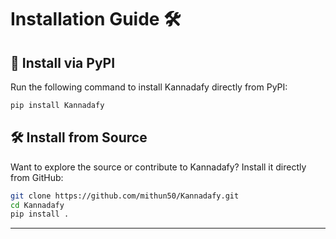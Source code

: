 # Installation Guide 🛠

## 🚀 Install via PyPI
Run the following command to install Kannadafy directly from PyPI:
```bash
pip install Kannadafy
```

## 🛠 Install from Source
Want to explore the source or contribute to Kannadafy? Install it directly from GitHub:
```bash
git clone https://github.com/mithun50/Kannadafy.git
cd Kannadafy
pip install .
```
---
